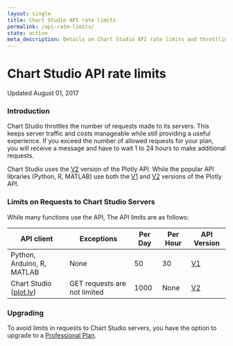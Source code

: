 ```yaml
---
layout: single
title: Chart Studio API rate limits
permalink: /api-rate-limits/
state: active
meta_description: Details on Chart Studio API rate limits and throttling.
---
```


# Chart Studio API rate limits

Updated August 01, 2017

### Introduction

Chart Studio throttles the number of requests made to its servers. This keeps server traffic and costs manageable while still providing a useful experience. If you exceed the number of allowed requests for your plan, you will receive a message and have to wait 1 to 24 hours to make additional requests.

Chart Studio uses the <a href="https://api.plot.ly/v2/">V2</a> version of the Plotly API. While the popular API libraries (Python, R, MATLAB) use both the <a href="https://plot.ly/rest/">V1</a> and <a href="https://api.plot.ly/v2/">V2</a> versions of the Plotly API.


### Limits on Requests to Chart Studio Servers

While many functions use the API, The API limits are as follows:

<table>
  <thead>
    <th>API client</th>
    <th>Exceptions</th>
    <th>Per Day</th>
    <th>Per Hour</th>
    <th>API Version</th>
  </thead>
  <tbody>
    <tr>
      <td>Python, Arduino, R, MATLAB</td>
      <td>None</td>
      <td>50</td>
      <td>30</td>
      <td><a href="https://plot.ly/rest/">V1</a></td>
    </tr>
    <tr>
      <td>Chart Studio (<a href="https://plot.ly/plot">plot.ly</a>)</td>
      <td>GET requests are not limited</td>
      <td>1000</td>
      <td>None</td>
      <td><a href="https://api.plot.ly/v2/">V2</a></td>
    </tr>
  </tbody>
</table>

### Upgrading

To avoid limits in requests to Chart Studio servers, you have the option to upgrade to a <a href="https://plot.ly/products/cloud/">Professional Plan</a>.
